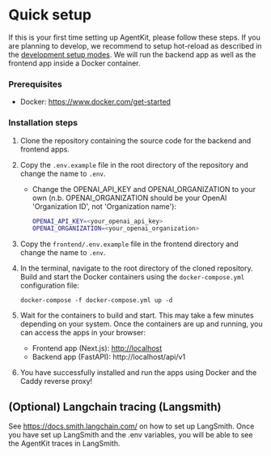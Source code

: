 # Quick setup
If this is your first time setting up AgentKit, please follow these steps. If you are planning to develop, we recommend to setup hot-reload as described in the [development setup modes](docs/setup/setup_development.md). We will run the backend app as well as the frontend app inside a Docker container.

### Prerequisites
- Docker: https://www.docker.com/get-started

### Installation steps

1. Clone the repository containing the source code for the backend and frontend apps.

2. Copy the `.env.example` file in the root directory of the repository and change the name to `.env`.
   - Change the OPENAI_API_KEY and OPENAI_ORGANIZATION to your own (n.b. OPENAI_ORGANIZATION should be your OpenAI 'Organization ID', not 'Organization name'):
      ```sh
      OPENAI_API_KEY=<your_openai_api_key>
      OPENAI_ORGANIZATION=<your_openai_organization>
      ```
3. Copy the `frontend/.env.example` file in the frontend directory and change the name to `.env`.

4. In the terminal, navigate to the root directory of the cloned repository. Build and start the Docker containers using the `docker-compose.yml` configuration file:
   ```
   docker-compose -f docker-compose.yml up -d
   ```

5. Wait for the containers to build and start. This may take a few minutes depending on your system. Once the containers are up and running, you can access the apps in your browser:
   - Frontend app (Next.js): [http://localhost](http://localhost/)
   - Backend app (FastAPI): http://localhost/api/v1

6. You have successfully installed and run the apps using Docker and the Caddy reverse proxy!

## (Optional) Langchain tracing (Langsmith)

See https://docs.smith.langchain.com/ on how to set up LangSmith. Once you have set up LangSmith and the .env variables, you will be able to see the AgentKit traces in LangSmith.
